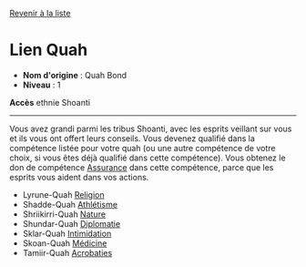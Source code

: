 [Revenir à la liste](list.md)

# Lien Quah

 * **Nom d'origine** : Quah Bond
 * **Niveau** : 1


<p><span id="ctl00_MainContent_DetailedOutput"><strong>Accès</strong> ethnie Shoanti<br></span></p>
<hr>
<p>Vous avez grandi parmi les tribus Shoanti, avec les esprits veillant sur vous et ils vous ont offert leurs conseils. Vous devenez qualifié dans la compétence listée pour votre quah (ou une autre compétence de votre choix, si vous êtes déjà qualifié dans cette compétence). Vous obtenez le don de compétence <a href="https://2e.aonprd.com/Feats.aspx?ID=756">Assurance</a> dans cette compétence, parce que les esprits vous aident dans vos actions.&nbsp;&nbsp;</p>
<ul>
<li>Lyrune-Quah <a style="text-decoration: underline;" href="https://2e.aonprd.com/Skills.aspx?ID=13">Religion</a></li>
<li>Shadde-Quah <a style="text-decoration: underline;" href="https://2e.aonprd.com/Skills.aspx?ID=2">Athlétisme</a></li>
<li>Shriikirri-Quah <a style="text-decoration: underline;" href="https://2e.aonprd.com/Skills.aspx?ID=10">Nature</a></li>
<li>Shundar-Quah <a style="text-decoration: underline;" href="https://2e.aonprd.com/Skills.aspx?ID=6">Diplomatie</a></li>
<li>Sklar-Quah <a style="text-decoration: underline;" href="https://2e.aonprd.com/Skills.aspx?ID=7">Intimidation</a></li>
<li>Skoan-Quah <a style="text-decoration: underline;" href="https://2e.aonprd.com/Skills.aspx?ID=9">Médicine</a></li>
<li>Tamiir-Quah <a style="text-decoration: underline;" href="https://2e.aonprd.com/Skills.aspx?ID=1">Acrobaties</a></li>
</ul>